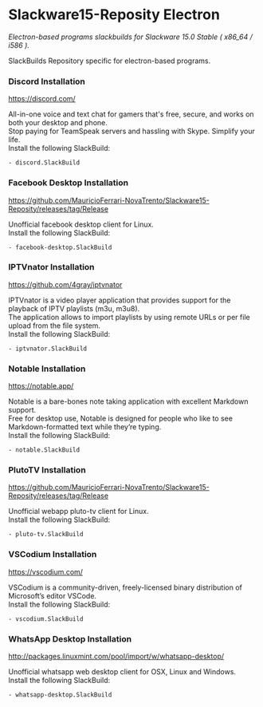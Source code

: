 # Slackware15-Reposity Electron
*Electron-based programs slackbuilds for Slackware 15.0 Stable ( x86_64 / i586 ).*

SlackBuilds Repository specific for electron-based programs.

### Discord Installation

https://discord.com/

All-in-one voice and text chat for gamers that's free, secure, and works on both your desktop and phone.<br/>
Stop paying for TeamSpeak servers and hassling with Skype. Simplify your life.<br/>
Install the following SlackBuild:
```
- discord.SlackBuild
```

### Facebook Desktop Installation

https://github.com/MauricioFerrari-NovaTrento/Slackware15-Reposity/releases/tag/Release

Unofficial facebook desktop client for Linux.<br/>
Install the following SlackBuild:
```
- facebook-desktop.SlackBuild
```

### IPTVnator Installation

https://github.com/4gray/iptvnator

IPTVnator is a video player application that provides support for the playback of IPTV playlists (m3u, m3u8).<br/>
The application allows to import playlists by using remote URLs or per file upload from the file system.<br/>
Install the following SlackBuild:
```
- iptvnator.SlackBuild
```

### Notable Installation

https://notable.app/

Notable is a bare-bones note taking application with excellent Markdown support. <br/>
Free for desktop use, Notable is designed for people who like to see Markdown-formatted text while they’re typing.<br/>
Install the following SlackBuild:
```
- notable.SlackBuild
```

### PlutoTV Installation

https://github.com/MauricioFerrari-NovaTrento/Slackware15-Reposity/releases/tag/Release

Unofficial webapp pluto-tv client for Linux. <br/>
Install the following SlackBuild:
```
- pluto-tv.SlackBuild
```

### VSCodium Installation

https://vscodium.com/

VSCodium is a community-driven, freely-licensed binary distribution of Microsoft’s editor VSCode. <br/>
Install the following SlackBuild:
```
- vscodium.SlackBuild
```

### WhatsApp Desktop Installation

http://packages.linuxmint.com/pool/import/w/whatsapp-desktop/

Unofficial whatsapp web desktop client for OSX, Linux and Windows.<br/>
Install the following SlackBuild:
```
- whatsapp-desktop.SlackBuild
```

